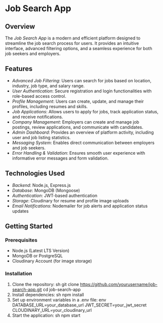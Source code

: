 # Job Search App

## Overview

The _Job Search App_ is a modern and efficient platform designed to streamline the job search process for users. It provides an intuitive interface, advanced filtering options, and a seamless experience for both job seekers and employers.

## Features

- _Advanced Job Filtering_: Users can search for jobs based on location, industry, job type, and salary range.
- _User Authentication_: Secure registration and login functionalities with role-based access control.
- _Profile Management_: Users can create, update, and manage their profiles, including resumes and skills.
- _Job Applications_: Allows users to apply for jobs, track application status, and receive notifications.
- _Company Management_: Employers can create and manage job postings, review applications, and communicate with candidates.
- _Admin Dashboard_: Provides an overview of platform activity, including user and job listing statistics.
- _Messaging System_: Enables direct communication between employers and job seekers.
- _Error Handling & Validation_: Ensures smooth user experience with informative error messages and form validation.

## Technologies Used

- _Backend_: Node.js, Express.js
- _Database_: MongoDB (Mongoose)
- _Authentication_: JWT-based authentication
- _Storage_: Cloudinary for resume and profile image uploads
- _Email Notifications_: Nodemailer for job alerts and application status updates

## Getting Started

### Prerequisites

- Node.js (Latest LTS Version)
- MongoDB or PostgreSQL
- Cloudinary Account (for image storage)

### Installation

1. Clone the repository:
   sh
   git clone https://github.com/yourusername/job-search-app.git
   cd job-search-app
2. Install dependencies:
   sh
   npm install
3. Set up environment variables in a .env file:
   env
   DATABASE_URL=your_database_url
   JWT_SECRET=your_jwt_secret
   CLOUDINARY_URL=your_cloudinary_url
4. Start the application:
   sh
   npm start
